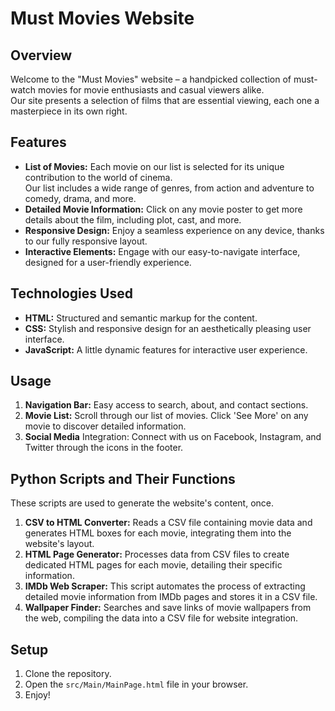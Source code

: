 # Must Movies Website

## Overview

Welcome to the "Must Movies" website – a handpicked collection of must-watch movies for movie enthusiasts and casual viewers alike.  
Our site presents a selection of films that are essential viewing, each one a masterpiece in its own right.

## Features

- **List of Movies:** Each movie on our list is selected for its unique contribution to the world of cinema.  
  Our list includes a wide range of genres, from action and adventure to comedy, drama, and more.
- **Detailed Movie Information:** Click on any movie poster to get more details about the film, including plot, cast, and more.
- **Responsive Design:** Enjoy a seamless experience on any device, thanks to our fully responsive layout.
- **Interactive Elements:** Engage with our easy-to-navigate interface, designed for a user-friendly experience.

## Technologies Used
- **HTML:** Structured and semantic markup for the content.
- **CSS:** Stylish and responsive design for an aesthetically pleasing user interface.
- **JavaScript:** A little dynamic features for interactive user experience.

## Usage
1. **Navigation Bar:** Easy access to search, about, and contact sections.
2. **Movie List:** Scroll through our list of movies. Click 'See More' on any movie to discover detailed information.
3. **Social Media** Integration: Connect with us on Facebook, Instagram, and Twitter through the icons in the footer.

## Python Scripts and Their Functions
These scripts are used to generate the website's content, once.

1. **CSV to HTML Converter:** Reads a CSV file containing movie data and generates HTML boxes for each movie, integrating them into the website's layout.
2. **HTML Page Generator:** Processes data from CSV files to create dedicated HTML pages for each movie, detailing their specific information.
3. **IMDb Web Scraper:** This script automates the process of extracting detailed movie information from IMDb pages and stores it in a CSV file.
4. **Wallpaper Finder:** Searches and save links of movie wallpapers from the web, compiling the data into a CSV file for website integration.

## Setup
1. Clone the repository.
2. Open the `src/Main/MainPage.html` file in your browser.
3. Enjoy!
